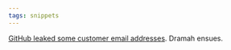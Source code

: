 ```yaml
---
tags: snippets
---
```


[GitHub leaked some customer email addresses](https://github.com/blog/1440-today-s-email-incident). Dramah ensues.
